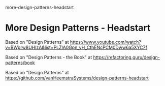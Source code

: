 more-design-patterns-headstart
# More Design Patterns - Headstart

Based on "Design Patterns" at https://www.youtube.com/watch?v=BWprw8UHIzA&list=PLZlA0Gpn_vH_CthENcPCM0Dww6a5XYC7f

Based on "Design Patterns - the Book" at https://refactoring.guru/design-patterns/book

Based on "Design Patterns" at https://github.com/vanHeemstraSystems/design-patterns-headstart

